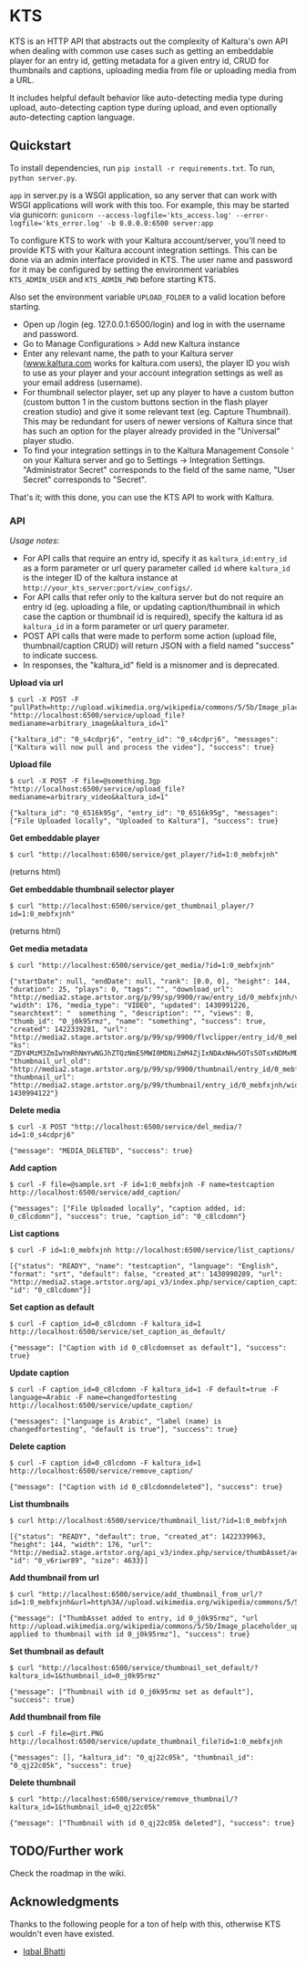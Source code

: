 KTS
===

KTS is an HTTP API that abstracts out the complexity of Kaltura's own API
 when dealing with common use cases such as getting an embeddable player for
 an entry id, getting metadata for a given entry id, CRUD for thumbnails and 
 captions, uploading media from file or uploading media from a URL.

It includes helpful default behavior like auto-detecting media type during
 upload, auto-detecting caption type during upload, and even optionally
 auto-detecting caption language.


## Quickstart #

To install dependencies, run `pip install -r requirements.txt`.
To run, `python server.py`.

`app` in server.py is a WSGI application, so any server that can work
  with WSGI applications will work with this too.
 For example, this may be started via gunicorn:
 `gunicorn --access-logfile='kts_access.log' --error-logfile='kts_error.log' -b 0.0.0.0:6500 server:app`

To configure KTS to work with your Kaltura account/server, you'll need to
 provide KTS with your Kaltura account integration settings. This can be done
 via an admin interface provided in KTS. The user name and password for it
 may be configured by setting the environment variables `KTS_ADMIN_USER` and
 `KTS_ADMIN_PWD` before starting KTS.

Also set the environment variable `UPLOAD_FOLDER` to a valid location before
 starting.

- Open up /login (eg. 127.0.0.1:6500/login) and log in with the username
   and password.
- Go to Manage Configurations > Add new Kaltura instance
- Enter any relevant name, the path to your Kaltura server (www.kaltura.com
   works for kaltura.com users), the player ID you wish to use as your player
   and your account integration settings as well as your email address (username).
- For thumbnail selector player, set up any player to have a custom button
   (custom button 1 in the custom buttons section in the flash player creation
   studio) and give it some relevant text (eg. Capture Thumbnail). This may
   be redundant for users of newer versions of Kaltura since that has such an
   option for the player already provided in the "Universal" player studio.
- To find your integration settings in to the Kaltura Management Console '
  on your Kaltura server and go to Settings -> Integration Settings.
  "Administrator Secret" corresponds to the field of the same name, "User Secret"
  corresponds to "Secret".
  
That's it; with this done, you can use the KTS API to work with Kaltura.

### API #

*Usage notes*:

- For API calls that require an entry id, specify it as `kaltura_id:entry_id` as a
   form parameter or url query parameter called `id` where `kaltura_id` is the integer
   ID of the kaltura instance at `http://your_kts_server:port/view_configs/`.
- For API calls that refer only to the kaltura server but do not require an entry id
   (eg. uploading a file, or updating caption/thumbnail in which case the caption or
   thumbnail id is required), specify the kaltura id as `kaltura_id` in a form parameter
   or url query parameter.
- POST API calls that were made to perform some action (upload file,
   thumbnail/caption CRUD) will return JSON with a field named "success"
   to indicate success.
- In responses, the "kaltura_id" field is a misnomer and is deprecated.

**Upload via url**  
```
$ curl -X POST -F "pullPath=http://upload.wikimedia.org/wikipedia/commons/5/5b/Image_placeholder_upright.png" "http://localhost:6500/service/upload_file?medianame=arbitrary_image&kaltura_id=1"
```  
```
{"kaltura_id": "0_s4cdprj6", "entry_id": "0_s4cdprj6", "messages": ["Kaltura will now pull and process the video"], "success": true}
```  

**Upload file**  
```
$ curl -X POST -F file=@something.3gp "http://localhost:6500/service/upload_file?medianame=arbitrary_video&kaltura_id=1"
```  
```
{"kaltura_id": "0_6516k95g", "entry_id": "0_6516k95g", "messages": ["File Uploaded locally", "Uploaded to Kaltura"], "success": true}
```  

**Get embeddable player**  
```
$ curl "http://localhost:6500/service/get_player/?id=1:0_mebfxjnh"
```  
(returns html)

**Get embeddable thumbnail selector player**  
```
$ curl "http://localhost:6500/service/get_thumbnail_player/?id=1:0_mebfxjnh"
```  
(returns html)

**Get media metadata**  
```
$ curl "http://localhost:6500/service/get_media/?id=1:0_mebfxjnh"
```  
```
{"startDate": null, "endDate": null, "rank": [0.0, 0], "height": 144, "duration": 25, "plays": 0, "tags": "", "download_url": "http://media2.stage.artstor.org/p/99/sp/9900/raw/entry_id/0_mebfxjnh/version/0", "width": 176, "media_type": "VIDEO", "updated": 1430991226, "searchtext": "  something ", "description": "", "views": 0, "thumb_id": "0_j0k95rmz", "name": "something", "success": true, "created": 1422339281, "url": "http://media2.stage.artstor.org/p/99/sp/9900/flvclipper/entry_id/0_mebfxjnh/version/0", "ks": "ZDY4MzM3ZmIwYmRhNmYwNGJhZTQzNmE5MWI0MDNiZmM4ZjIxNDAxNHw5OTs5OTsxNDMxMDgwNTIwOzI7MTQzMDk5NDEyMC40O2l0YWxhYXRAYWNpdC5jb207Ozs=", "thumbnail_url_old": "http://media2.stage.artstor.org/p/99/sp/9900/thumbnail/entry_id/0_mebfxjnh/version/100001", "thumbnail_url": "http://media2.stage.artstor.org/p/99/thumbnail/entry_id/0_mebfxjnh/width/120/height/120?1430994122"}
```  

**Delete media**  
```
$ curl -X POST "http://localhost:6500/service/del_media/?id=1:0_s4cdprj6"
```  
```
{"message": "MEDIA_DELETED", "success": true}
```  

**Add caption**  
```
$ curl -F file=@sample.srt -F id=1:0_mebfxjnh -F name=testcaption http://localhost:6500/service/add_caption/
```  
```
{"messages": ["File Uploaded locally", "caption added, id: 0_c8lcdomn"], "success": true, "caption_id": "0_c8lcdomn"}
```  

**List captions**  
```
$ curl -F id=1:0_mebfxjnh http://localhost:6500/service/list_captions/
```  
```
[{"status": "READY", "name": "testcaption", "language": "English", "format": "srt", "default": false, "created_at": 1430990289, "url": "http://media2.stage.artstor.org/api_v3/index.php/service/caption_captionAsset/action/serve/captionAssetId/0_c8lcdomn/ks/MzNhYTgzMmRlMjE3ZThjZjE1MTFmZmNiMmFhM2UyNzc3NmYzNmU5OXw5OTs5OTsxNDMxMDc2NzI2OzA7MTQzMDk5MDMyNi4zOztkb3dubG9hZDowX21lYmZ4am5oOzs=", "id": "0_c8lcdomn"}]
```  

**Set caption as default**  
```
$ curl -F caption_id=0_c8lcdomn -F kaltura_id=1 http://localhost:6500/service/set_caption_as_default/
```  
```
{"message": ["Caption with id 0_c8lcdomnset as default"], "success": true}
```  

**Update caption**  
```
$ curl -F caption_id=0_c8lcdomn -F kaltura_id=1 -F default=true -F language=Arabic -F name=changedfortesting http://localhost:6500/service/update_caption/
```  
```
{"messages": ["language is Arabic", "label (name) is changedfortesting", "default is true"], "success": true}
```  

**Delete caption**  
```
$ curl -F caption_id=0_c8lcdomn -F kaltura_id=1 http://localhost:6500/service/remove_caption/
```  
```
{"message": ["Caption with id 0_c8lcdomndeleted"], "success": true}
```  

**List thumbnails**  
```
$ curl http://localhost:6500/service/thumbnail_list/?id=1:0_mebfxjnh
```  
```
[{"status": "READY", "default": true, "created_at": 1422339963, "height": 144, "width": 176, "url": "http://media2.stage.artstor.org/api_v3/index.php/service/thumbAsset/action/serve/thumbAssetId/0_v6riwr89/ks/M2E0MGZjYzE2ZTNmMGRjMDA2ZjdlNGNkNDFjNjIxMTY4ZDM3ZGVlZXw5OTs5OTsxNDMxMDc3MzEyOzA7MTQzMDk5MDkxMi4xNzs7ZG93bmxvYWQ6MF9tZWJmeGpuaDs7", "id": "0_v6riwr89", "size": 4633}]
```  

**Add thumbnail from url**  
```
$ curl "http://localhost:6500/service/add_thumbnail_from_url/?id=1:0_mebfxjnh&url=http%3A//upload.wikimedia.org/wikipedia/commons/5/5b/Image_placeholder_upright.png"
```  
```
{"message": ["ThumbAsset added to entry, id 0_j0k95rmz", "url http://upload.wikimedia.org/wikipedia/commons/5/5b/Image_placeholder_upright.png applied to thumbnail with id 0_j0k95rmz"], "success": true}
```  

**Set thumbnail as default**  
```
$ curl "http://localhost:6500/service/thumbnail_set_default/?kaltura_id=1&thumbnail_id=0_j0k95rmz"
```  
```
{"message": ["Thumbnail with id 0_j0k95rmz set as default"], "success": true}
```  

**Add thumbnail from file**  
```
$ curl -F file=@irt.PNG http://localhost:6500/service/update_thumbnail_file?id=1:0_mebfxjnh
```  
```
{"messages": [], "kaltura_id": "0_qj22c05k", "thumbnail_id": "0_qj22c05k", "success": true}
```  

**Delete thumbnail**  
```
$ curl "http://localhost:6500/service/remove_thumbnail/?kaltura_id=1&thumbnail_id=0_qj22c05k"
```  
```
{"message": ["Thumbnail with id 0_qj22c05k deleted"], "success": true}
```  

## TODO/Further work #
Check the roadmap in the wiki.


## Acknowledgments #
Thanks to the following people for a ton of help with this, otherwise KTS 
 wouldn't even have existed.

- [Iqbal Bhatti](https://github.com/afrobeard)

